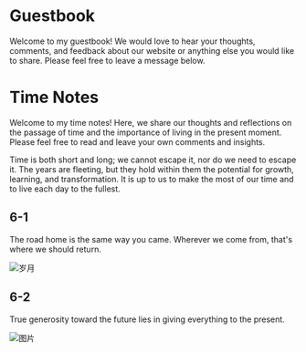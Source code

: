 # Guestbook
Welcome to my guestbook! We would love to hear your thoughts, comments, and feedback about our website or anything else you would like to share. Please feel free to leave a message below.

# Time Notes
Welcome to my time notes! Here, we share our thoughts and reflections on the passage of time and the importance of living in the present moment. Please feel free to read and leave your own comments and insights.

Time is both short and long; we cannot escape it, nor do we need to escape it. The years are fleeting, but they hold within them the potential for growth, learning, and transformation. It is up to us to make the most of our time and to live each day to the fullest.

## 6-1
The road home is the same way you came. Wherever we come from, that's where we should return.

![岁月](https://source.unsplash.com/960x640/?time)

## 6-2
True generosity toward the future lies in giving everything to the present.

![图片](https://source.unsplash.com/960x640/?moment)

